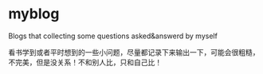 # myblog
Blogs that collecting some questions asked&amp;answerd by myself

看书学到或者平时想到的一些小问题，尽量都记录下来输出一下，可能会很粗糙，不完美，但是没关系！不和别人比，只和自己比！

